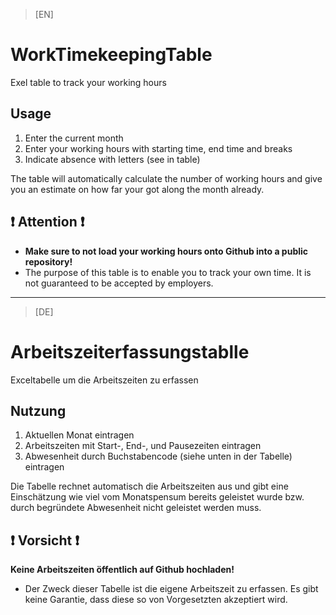 > [EN]
# WorkTimekeepingTable
Exel table to track your working hours

## Usage
1. Enter the current month 
2. Enter your working hours with starting time, end time and breaks
3. Indicate absence with letters (see in table)

The table will automatically calculate the number of working hours and give you an estimate on how far your got along the month already.

## ❗ Attention ❗
- **Make sure to not load your working hours onto Github into a public repository!**
- The purpose of this table is to enable you to track your own time. It is not guaranteed to be accepted by employers.


-----------


> [DE]
# Arbeitszeiterfassungstablle
Exceltabelle um die Arbeitszeiten zu erfassen

## Nutzung
1. Aktuellen Monat eintragen
2. Arbeitszeiten mit Start-, End-, und Pausezeiten eintragen
3. Abwesenheit durch Buchstabencode (siehe unten in der Tabelle) eintragen

Die Tabelle rechnet automatisch die Arbeitszeiten aus und gibt eine Einschätzung wie viel vom Monatspensum bereits geleistet wurde bzw. durch begründete Abwesenheit nicht geleistet werden muss.

## ❗ Vorsicht ❗
**Keine Arbeitszeiten öffentlich auf Github hochladen!**
- Der Zweck dieser Tabelle ist die eigene Arbeitszeit zu erfassen. Es gibt keine Garantie, dass diese so von Vorgesetzten akzeptiert wird.
